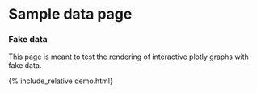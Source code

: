 # Sample data page

### Fake data
This page is meant to test the rendering of interactive plotly graphs with fake data.

{% include_relative demo.html}


